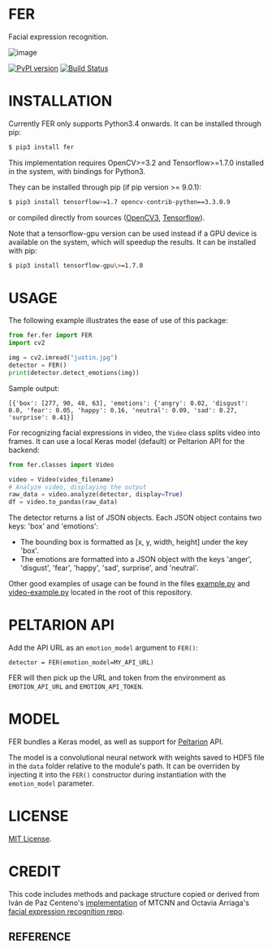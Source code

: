 FER
===

Facial expression recognition.

![image](https://github.com/justinshenk/fer/raw/master/result.jpg)

[![PyPI version](https://badge.fury.io/py/fer.svg)](https://badge.fury.io/py/fer) [![Build Status](https://travis-ci.org/justinshenk/fer.svg?branch=master)](https://travis-ci.org/justinshenk/fer)

INSTALLATION
============

Currently FER only supports Python3.4 onwards. It can be installed
through pip:

```bash
$ pip3 install fer
```

This implementation requires OpenCV\>=3.2 and Tensorflow\>=1.7.0
installed in the system, with bindings for Python3.

They can be installed through pip (if pip version \>= 9.0.1):

```bash
$ pip3 install tensorflow>=1.7 opencv-contrib-python==3.3.0.9
```

or compiled directly from sources
([OpenCV3](https://github.com/opencv/opencv/archive/3.4.0.zip),
[Tensorflow](https://www.tensorflow.org/install/install_sources)).

Note that a tensorflow-gpu version can be used instead if a GPU device
is available on the system, which will speedup the results. It can be
installed with pip:

```bash
$ pip3 install tensorflow-gpu\>=1.7.0
```

USAGE
=====

The following example illustrates the ease of use of this package:

```python
from fer.fer import FER
import cv2

img = cv2.imread("justin.jpg")
detector = FER()
print(detector.detect_emotions(img))
```

Sample output:
```
[{'box': [277, 90, 48, 63], 'emotions': {'angry': 0.02, 'disgust': 0.0, 'fear': 0.05, 'happy': 0.16, 'neutral': 0.09, 'sad': 0.27, 'surprise': 0.41}]
```

For recognizing facial expressions in video, the `Video` class splits video into frames. It can use a local Keras model (default) or Peltarion API for the backend:

```python
from fer.classes import Video

video = Video(video_filename)
# Analyze video, displaying the output
raw_data = video.analyze(detector, display=True)
df = video.to_pandas(raw_data)
```

The detector returns a list of JSON objects. Each JSON object contains
two keys: 'box' and 'emotions':

-   The bounding box is formatted as [x, y, width, height] under the key
    'box'.
-   The emotions are formatted into a JSON object with the keys 'anger',
    'disgust', 'fear', 'happy', 'sad', surprise', and 'neutral'.

Other good examples of usage can be found in the files
[example.py](example.py) and [video-example.py](video-example.py)
located in the root of this repository.

PELTARION API
=============

Add the API URL as an `emotion_model` argument to `FER()`:

```
detector = FER(emotion_model=MY_API_URL)
```

FER will then pick up the URL and token from the environment as `EMOTION_API_URL` and `EMOTION_API_TOKEN`.

MODEL
=====

FER bundles a Keras model, as well as support for [Peltarion](https://peltarion.com) API.

The model is a convolutional neural network with weights saved to HDF5
file in the `data` folder relative to the module's path. It can be
overriden by injecting it into the `FER()` constructor during
instantiation with the `emotion_model` parameter.

LICENSE
=======

[MIT License](LICENSE).

CREDIT
======

This code includes methods and package structure copied or derived from
Iván de Paz Centeno's [implementation](https://github.com/ipazc/mtcnn/)
of MTCNN and Octavia Arriaga's [facial expression recognition
repo](https://github.com/oarriaga/face_classification/).

REFERENCE
---------

